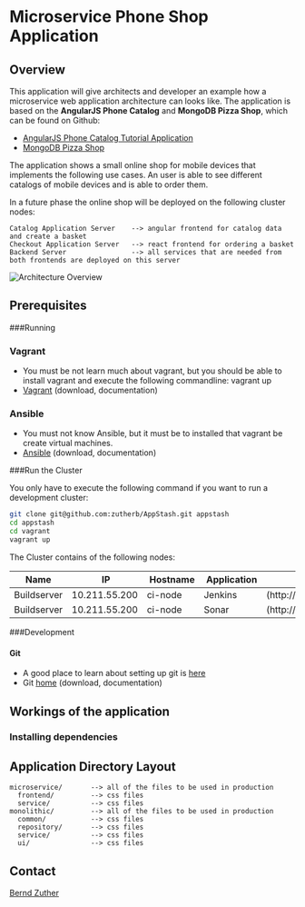 # Microservice Phone Shop Application

## Overview

This application will give architects and developer an example how a microservice web application architecture can 
looks like. The application is based on the **AngularJS Phone Catalog** and **MongoDB Pizza Shop**, which can be found 
on Github: 
- [AngularJS Phone Catalog Tutorial Application](https://github.com/angular/angular-phonecat)
- [MongoDB Pizza Shop](https://github.com/comsysto/mongodb-onlineshop)

The application shows a small online shop for mobile devices that implements the following use cases. An user is able to
see different catalogs of mobile devices and is able to order them.

In a future phase the online shop will be deployed on the following cluster nodes:

    Catalog Application Server    --> angular frontend for catalog data and create a basket
    Checkout Application Server   --> react frontend for ordering a basket
    Backend Server                --> all services that are needed from both frontends are deployed on this server 
    
![Architecture Overview](https://raw.githubusercontent.com/zutherb/AppStash/ci-server/external/images/deployment-diagram.png)

## Prerequisites

###Running 

### Vagrant

- You must be not learn much about vagrant, but you should be able to install vagrant and execute the following 
  commandline: vagrant up
- [Vagrant](https://www.vagrantup.com/) (download, documentation)

### Ansible

- You must not know Ansible, but it must be to installed that vagrant be create virtual machines.
- [Ansible](http://www.ansible.com/) (download, documentation)

###Run the Cluster 

You only have to execute the following command if you want to run a development cluster: 

```bash
git clone git@github.com:zutherb/AppStash.git appstash
cd appstash
cd vagrant
vagrant up
```

The Cluster contains of the following nodes:

Name        | IP            | Hostname | Application | Forward
------------|---------------|----------|-------------|------------------------
Buildserver | 10.211.55.200 | ci-node  | Jenkins     |(http://localhost:10000/)
Buildserver | 10.211.55.200 | ci-node  | Sonar       |(http://localhost:9000/)

###Development

#### Git

- A good place to learn about setting up git is [here](https://help.github.com/articles/set-up-git)
- Git [home](http://git-scm.com/) (download, documentation)

## Workings of the application



### Installing dependencies



## Application Directory Layout

    microservice/       --> all of the files to be used in production
      frontend/         --> css files
      service/          --> css files
    monolithic/         --> all of the files to be used in production
      common/           --> css files
      repository/       --> css files
      service/          --> css files
      ui/               --> css files


## Contact


[Bernd Zuther](mailto:bernd.zuther@me.com)

